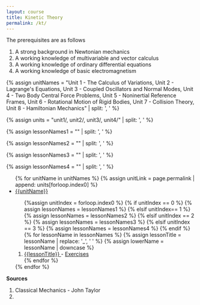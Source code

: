 ```yaml
---
layout: course
title: Kinetic Theory
permalink: /kt/
---
```



The prerequisites are as follows
1. A strong background in Newtonian mechanics
2. A working knowledge of multivariable and vector calculus
3. A working knowledge of ordinary differential equations
4. A working knowledge of basic electromagnetism

{% assign unitNames = "Unit 1 - The Calculus of Variations, Unit 2 - Lagrange's Equations, Unit 3 - Coupled Oscillators and Normal Modes, Unit 4 - Two Body Central Force Problems, Unit 5 - Noninertial Reference Frames, Unit 6 - Rotational Motion of Rigid Bodies, Unit 7 - Collision Theory, Unit 8 - Hamiltonian Mechanics" | split: ', ' %}

{% assign units = "unit1/, unit2/, unit3/, unit4/" | split: ', ' %}

{% assign lessonNames1 = "" | split: ', ' %}

{% assign lessonNames2 = "" | split: ', ' %}

{% assign lessonNames3 = "" | split: ', ' %}

{% assign lessonNames4 = "" | split: ', ' %}

<ul>
{% for unitName in unitNames %}
{% assign unitLink = page.permalink | append: units[forloop.index0] %}
<li>  <a class="page-link" href="{{unitLink}}"> {{unitName}} </a> </li>
<ol> {%assign unitIndex = forloop.index0 %}
{% if unitIndex == 0 %} {% assign lessonNames = lessonNames1 %}
{% elsif unitIndex== 1 %}  {% assign lessonNames = lessonNames2 %}
{% elsif unitIndex == 2 %}  {% assign lessonNames = lessonNames3 %}
{% elsif unitIndex == 3 %}  {% assign lessonNames = lessonNames4 %}
{% endif %}
{% for lessonName in lessonNames %}
{% assign lessonTitle = lessonName | replace:  '_', ' ' %}
{% assign lowerName = lessonName | downcase %}
<li> <a class = "page-link" href = "{{ lowerName | prepend: units[unitIndex] | prepend: current_page.permalink }}"> {{lessonTitle}} </a> - <a class = "page-link" href = "{{ lowerName | prepend: units[unitIndex] | prepend: current_page.permalink | append: "-exercises" }}"> Exercises </a> </li>
{% endfor %}
</ol>
{% endfor %}
</ul>

**Sources**

1. Classical Mechanics - John Taylor
2. 

